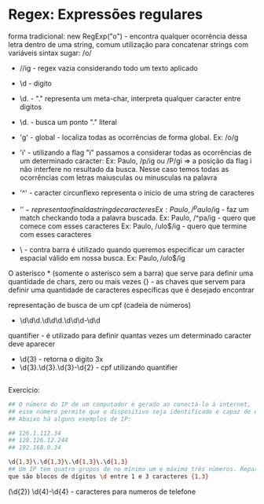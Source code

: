 # Regex: Expressões regulares

forma tradicional: new RegExp("o") - encontra qualquer ocorrência dessa letra dentro de uma string, comum utilização para concatenar strings com variáveis
sintax sugar: /o/

* //ig - regex vazia considerando todo um texto aplicado
* \d - digito
* \d. - "." representa um meta-char, interpreta qualquer caracter entre digitos
* \d\. - busca um ponto "." literal
* 'g' - global - localiza todas as ocorrências de forma global. Ex: /o/g
* 'i' - utilizando a flag "i" passamos a considerar todas as ocorrências de um determinado caracter: 
Ex: Paulo, /p/ig ou /P/gi => a posição da flag i não interfere no resultado da busca. 
Nesse caso temos todas as ocorrências com letras maiusculas ou minusculas na palavra  

* '^' - caracter circunflexo representa o inicio de uma string de caracteres 
* '$' - representa o final da string de caracteres
Ex: Paulo, /^paulo$/ig - faz um match checkando toda a palavra buscada.
Ex: Paulo, /^pa/ig - quero que comece com esses caracteres
Ex: Paulo, /ulo$/ig - quero que termine com esses caracteres

* \ - contra barra é utilizado quando queremos especificar um caracter espacial válido em nossa busca.
Ex: Paulo$, /ulo$\$/ig

O asterisco \* (somente o asterisco sem a barra) que serve para definir uma quantidade de chars, zero ou mais vezes
{} - as chaves que servem para definir uma quantidade de caracteres específicas que é desejado encontrar

representação de busca de um cpf (cadeia de números)
* \d\d\d\.\d\d\d\.\d\d\d-\d\d

quantifier - é utilizado para definir quantas vezes um determinado caracter deve aparecer
* \d{3} - retorna o digito 3x
* \d{3}\.\d{3}\.\d{3}\-\d{2} - cpf utilizando quantifier

##

Exercicio:

```sh
## O número do IP de um computador é gerado ao conectá-lo à internet, 
## esse número permite que o dispositivo seja identificado e capaz de enviar/receber informações. 
## Abaixo há alguns exemplos de IP:

## 126.1.112.34
## 128.126.12.244
## 192.168.0.34

\d{1,3}\.\d{1,3}\.\d{1,3}\.\d{1,3}
## Um IP tem quatro grupos de no mínimo um e máximo três números. Repare que estamos escapando o ponto (.) entre os números, 
que são blocos de dígitos \d entre 1 e 3 caracteres {1,3}
```

\(\d{2}\) \d{4}-\d{4} - caracteres para numeros de telefone
